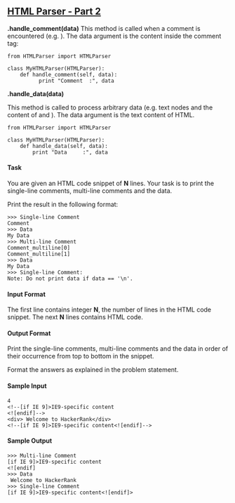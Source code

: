 ## **[HTML Parser - Part 2](https://www.hackerrank.com/challenges/html-parser-part-2)** 
**.handle_comment(data)**
This method is called when a comment is encountered (e.g. <!--comment-->).
The data argument is the content inside the comment tag:

```
from HTMLParser import HTMLParser

class MyHTMLParser(HTMLParser):
    def handle_comment(self, data):
          print "Comment  :", data
```

**.handle_data(data)**
<p>This method is called to process arbitrary data (e.g. text nodes and the content of <script></script> and <style></style>).
The data argument is the text content of HTML.
</p>

```
from HTMLParser import HTMLParser

class MyHTMLParser(HTMLParser):
    def handle_data(self, data):
        print "Data     :", data
```

#### Task

You are given an HTML code snippet of **N** lines.
Your task is to print the single-line comments, multi-line comments and the data.

Print the result in the following format:

```
>>> Single-line Comment  
Comment
>>> Data                 
My Data
>>> Multi-line Comment  
Comment_multiline[0]
Comment_multiline[1]
>>> Data
My Data
>>> Single-line Comment:  
Note: Do not print data if data == '\n'.
```

#### Input Format

The first line contains integer **N**, the number of lines in the HTML code snippet.
The next **N** lines contains HTML code.

#### Output Format

Print the single-line comments, multi-line comments and the data in order of their occurrence from top to bottom in the snippet.

Format the answers as explained in the problem statement.

#### Sample Input
```
4
<!--[if IE 9]>IE9-specific content
<![endif]-->
<div> Welcome to HackerRank</div>
<!--[if IE 9]>IE9-specific content<![endif]-->
```

#### Sample Output
```
>>> Multi-line Comment
[if IE 9]>IE9-specific content
<![endif]
>>> Data
 Welcome to HackerRank
>>> Single-line Comment
[if IE 9]>IE9-specific content<![endif]>
```